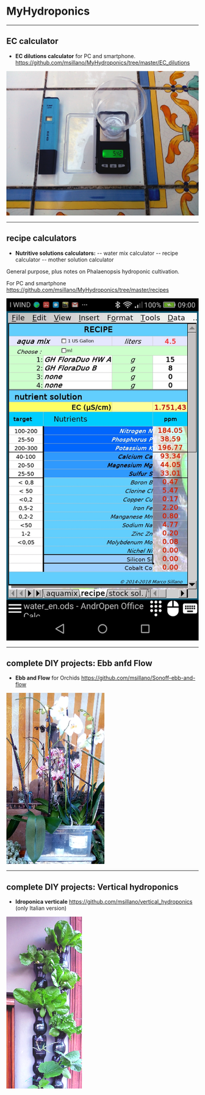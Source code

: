 # MyHydroponics

----------
## EC calculator
 - **EC dilutions calculator** for PC and smartphone. https://github.com/msillano/MyHydroponics/tree/master/EC_dilutions
  
![EC_dilutions](images/dil-ico.png  "see https://github.com/msillano/MyHydroponics/tree/master/EC_dilutions")

----------
## recipe calculators
- **Nutritive solutions calculators:** 
     -- water mix calculator
     --  recipe calculator
     --  mother solution calculator
     
 General purpose, plus notes on Phalaenopsis hydroponic cultivation.
 
 For PC and smartphone https://github.com/msillano/MyHydroponics/tree/master/recipes
 
 ![recipe](images/recipe.png  "see https://github.com/msillano/MyHydroponics/tree/master/recipes")

--------
## complete DIY projects: Ebb anfd Flow
 - **Ebb and Flow** for Orchids https://github.com/msillano/Sonoff-ebb-and-flow 
 
![Ebb and Flow](images/rfico.png  "see https://github.com/msillano/Sonoff-ebb-and-flow") 

--------
## complete DIY projects: Vertical hydroponics
 - **Idroponica verticale** https://github.com/msillano/vertical_hydroponics (only Italian version)
 
![Vertical](images/vert-ico2.png "see https://github.com/msillano/vertical_hydroponics") 
